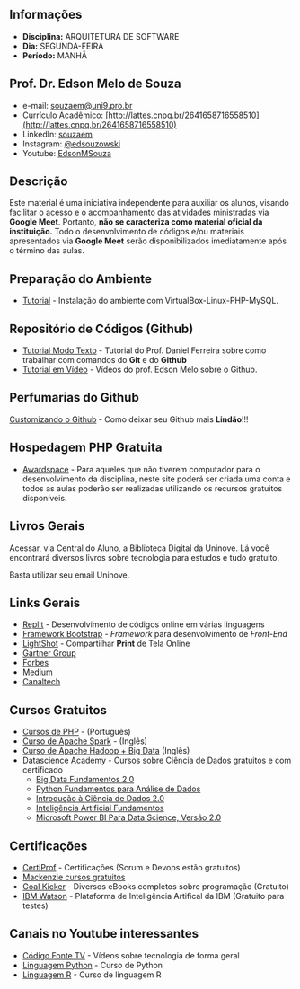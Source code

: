 ## Informações
* **Disciplina:** ARQUITETURA DE SOFTWARE
* **Dia:** SEGUNDA-FEIRA
* **Período:** MANHÃ


## Prof. Dr. Edson Melo de Souza

+ e-mail: [souzaem@uni9.pro.br](mailto:souzaem@uni9.pro.br)
+ Currículo Acadêmico: [http://lattes.cnpq.br/2641658716558510](http://lattes.cnpq.br/2641658716558510)
+ LinkedIn: [souzaem](https://www.linkedin.com/in/souzaem/)
+ Instagram: [@edsouzowski](https://www.instagram.com/edsouzowski/)
+ Youtube: [EdsonMSouza](https://youtube.com/EdsonMSouza/playlists)

## Descrição

Este material é uma iniciativa independente para auxiliar os alunos, visando facilitar o acesso e o acompanhamento das atividades ministradas via **Google Meet**. Portanto, **não se caracteriza como material oficial da instituição.** Todo o desenvolvimento de códigos e/ou materiais apresentados via **Google Meet** serão disponibilizados imediatamente após o término das aulas.

## Preparação do Ambiente

* [Tutorial](https://github.com/EdsonMSouza/tutorial_lamp_virtualbox) - Instalação do ambiente com VirtualBox-Linux-PHP-MySQL.

## Repositório de Códigos (Github)
* [Tutorial Modo Texto](https://github.com/geracaoti/comandos-git) - Tutorial do Prof. Daniel Ferreira sobre como trabalhar com comandos do **Git** e do **Github**
* [Tutorial em Vídeo](https://www.youtube.com/playlist?list=PL_8ohcSRpGqnyzGLiq1F29cbg_mQ-qN3Z) - Vídeos do prof. Edson Melo sobre o Github.

## Perfumarias do Github
[Customizando o Github](https://medium.com/cristiano-cunha/como-adicionar-descri%C3%A7%C3%A3o-no-perfil-do-github-916dfb6232a1#:~:text=O%20GitHub%20lan%C3%A7ou%20uma%20funcionalidade,usu%C3%A1rio%2C%20no%20meu%20caso%20CristianoRC) - Como deixar seu Github mais **Lindão**!!!
## Hospedagem PHP Gratuita
* [Awardspace](https://www.awardspace.com/) - Para aqueles que não tiverem computador para o desenvolvimento da disciplina, neste site poderá ser criada uma conta e todos as aulas poderão ser realizadas utilizando os recursos gratuitos disponíveis.

## Livros Gerais
Acessar, via Central do Aluno, a Biblioteca Digital da Uninove. Lá você encontrará diversos livros sobre tecnologia para estudos e tudo gratuito.

Basta utilizar seu email Uninove.

## Links Gerais
* [Replit](https://www.repl.it/) - Desenvolvimento de códigos online em várias linguagens
* [Framework Bootstrap](https://getbootstrap.com/) - *Framework* para desenvolvimento de *Front-End*
* [LightShot](https://prnt.sc/) - Compartilhar **Print** de Tela Online
* [Gartner Group](https://www.gartner.com/en)
* [Forbes](https://forbes.com.br/)
* [Medium](https://medium.com/)
* [Canaltech](https://canaltech.com.br/)

## Cursos Gratuitos
* [Cursos de PHP](https://www.youtube.com/watch?v=XwpsxPmQN2E&list=PLwXQLZ3FdTVEITn849NlfI9BGY-hk1wkq) - (Português)
* [Curso de Apache Spark](https://youtu.be/F8pyaR4uQ2g) - (Inglês)
* [Curso de Apache Hadoop + Big Data](https://youtu.be/1vbXmCrkT3Y) (Inglês)
* Datascience Academy - Cursos sobre Ciência de Dados gratuitos e com certificado
	* [Big Data Fundamentos 2.0](https://www.datascienceacademy.com.br/course?courseid=big-data-fundamentos)
	* [Python Fundamentos para Análise de Dados](https://www.datascienceacademy.com.br/course?courseid=python-fundamentos)
	* [Introdução à Ciência de Dados 2.0](https://www.datascienceacademy.com.br/course?courseid=introduo--cincia-de-dados)
	* [Inteligência Artificial Fundamentos](https://www.datascienceacademy.com.br/course?courseid=inteligencia-artificial-fundamentos)
	* [Microsoft Power BI Para Data Science, Versão 2.0](https://www.datascienceacademy.com.br/course?courseid=microsoft-power-bi-para-data-science)

## Certificações
* [CertiProf](https://certiprof.com/) - Certificações (Scrum e Devops estão gratuitos)
* [Mackenzie cursos gratuitos](https://www.mackenzie.br/noticias/artigo/n/a/i/mackenzie-disponibiliza-14-cursos-livres-gratuitos-com-certificacao/)
* [Goal Kicker](https://goalkicker.com/) - Diversos eBooks completos sobre programação (Gratuito)
* [IBM Watson](https://www.ibm.com/watson/br-pt/) - Plataforma de Inteligência Artifical da IBM (Gratuito para testes)


## Canais no Youtube interessantes
+ [Código Fonte TV](https://www.youtube.com/user/codigofontetv) - Vídeos sobre tecnologia de forma geral
+ [Linguagem Python](https://www.youtube.com/watch?v=S9uPNppGsGo) - Curso de Python
+ [Linguagem R](https://www.youtube.com/watch?v=tfPsmDzS74c&list=PLyqOvdQmGdTQ5dE6hSD7ZGBu8bud70wYf) - Curso de linguagem R